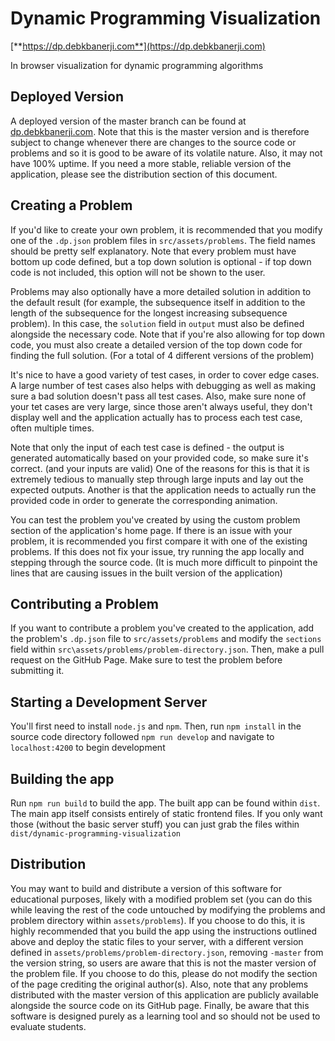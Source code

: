 # Dynamic Programming Visualization

[**https://dp.debkbanerji.com**](https://dp.debkbanerji.com)

In browser visualization for dynamic programming algorithms

## Deployed Version

A deployed version of the master branch can be found at [dp.debkbanerji.com](https://dp.debkbanerji.com). Note that this is the master version and is therefore subject to change whenever there are changes to the source code or problems and so it is good to be aware of its volatile nature. Also, it may not have 100% uptime. If you need a more stable, reliable version of the application, please see the distribution section of this document.

## Creating a Problem

If you'd like to create your own problem, it is recommended that you modify one of the `.dp.json` problem files in `src/assets/problems`. The field names should be pretty self explanatory. Note that every problem must have bottom up code defined, but a top down solution is optional - if top down code is not included, this option will not be shown to the user.

Problems may also optionally have a more detailed solution in addition to the default result (for example, the subsequence itself in addition to the length of the subsequence for the longest increasing subsequence problem). In this case, the `solution` field in `output` must also be defined alongside the necessary code. Note that if you're also allowing for top down code, you must also create a detailed version of the top down code for finding the full solution. (For a total of 4 different versions of the problem)

It's nice to have a good variety of test cases, in order to cover edge cases. A large number of test cases also helps with debugging as well as making sure a bad solution doesn't pass all test cases. Also, make sure none of your tet cases are very large, since those aren't always useful, they don't display well and the application actually has to process each test case, often multiple times.

Note that only the input of each test case is defined - the output is generated automatically based on your provided code, so make sure it's correct. (and your inputs are valid) One of the reasons for this is that it is extremely tedious to manually step through large inputs and lay out the expected outputs. Another is that the application needs to actually run the provided code in order to generate the corresponding animation. 

You can test the problem you've created by using the custom problem section of the application's home page. If there is an issue with your problem, it is recommended you first compare it with one of the existing problems. If this does not fix your issue, try running the app locally and stepping through the source code. (It is much more difficult to pinpoint the lines that are causing issues in the built version of the application)

## Contributing a Problem

If you want to contribute a problem you've created to the application, add the problem's `.dp.json` file to `src/assets/problems` and modify the `sections` field within `src\assets/problems/problem-directory.json`. Then, make a pull request on the GitHub Page. Make sure to test the problem before submitting it.

## Starting a Development Server

You'll first need to install `node.js` and `npm`. Then, run `npm install` in the source code directory followed `npm run develop` and navigate to `localhost:4200` to begin development

## Building the app

Run `npm run build` to build the app. The built app can be found within `dist`. The main app itself consists entirely of static frontend files. If you only want those (without the basic server stuff) you can just grab the files within `dist/dynamic-programming-visualization`

## Distribution

You may want to build and distribute a version of this software for educational purposes, likely with a modified problem set (you can do this while leaving the rest of the code untouched by modifying the problems and problem directory within `assets/problems`). If you choose to do this, it is highly recommended that you build the app using the instructions outlined above and deploy the static files to your server, with a different version defined in  `assets/problems/problem-directory.json`, removing `-master` from the version string, so users are aware that this is not the master version of the problem file. If you choose to do this, please do not modify the section of the page crediting the original author(s). Also, note that any problems distributed with the master version of this application are publicly available alongside the source code on its GitHub page. Finally, be aware that this software is designed purely as a learning tool and so should not be used to evaluate students.
